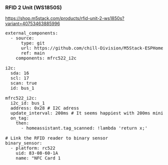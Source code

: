 ### RFID 2 Unit (WS1850S)

https://shop.m5stack.com/products/rfid-unit-2-ws1850s?variant=40753463885996

<pre>
external_components:
  - source:
      type: git
      url: https://github.com/chill-Division/M5Stack-ESPHome/
      ref: main
    components: mfrc522_i2c

i2c:
  sda: 16
  scl: 17
  scan: true
  id: bus_1

mfrc522_i2c:
  i2c_id: bus_1
  address: 0x28 # I2C adress 
  update_interval: 200ms # It seems happiest with 200ms minimum
  on_tag:
    then:
      - homeassistant.tag_scanned: !lambda 'return x;'

# Link the RFID reader to binary sensor
binary_sensor:
  - platform: rc522
    uid: 83-08-60-1A
    name: "NFC Card 1
</pre>
